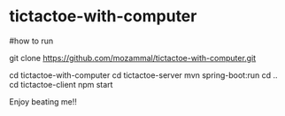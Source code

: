 # tictactoe-with-computer
#how to run 

git clone https://github.com/mozammal/tictactoe-with-computer.git

cd  tictactoe-with-computer
cd  tictactoe-server
mvn spring-boot:run
cd ..
cd tictactoe-client
npm start

Enjoy beating me!!
